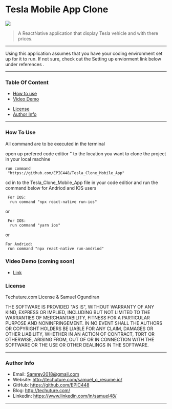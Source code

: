 # Tesla Mobile App Clone

![](https://media.giphy.com/media/xUOxeYatzejqwawi4w/giphy.gif)

>A ReactNative application that display Tesla vehicle and with there prices.
---
 Using this application assumes that you have your coding environment set up for it to run. If not sure, check out the Setting up enviorment link below under references .

---
### Table Of Content



- [How to use](#How-to-use)
- [Video Demo](#Video-Demo)
<!-- - [References](#References) -->
- [License](#License)
- [Author Info](#Author-Info)

---
### How To Use

 All command are to be executed in the terminal

open up prefered code editior
 " to the location you want to clone the project in your local machine  

 ```
 run command
  "https://github.com/EPIC448/Tesla_Clone_Mobile_App"
```
cd in to the Tesla_Clone_Mobile_App file in your code editior and run the command below for Andriod and IOS users

```
 For IOS:
  run command "npx react-native run-ios"
 ```
 or 
```
 For IOS:
  run command "yarn ios"
 ```
 or 

 ```
 For Andriod:
  run command "npx react-native run-andriod"
 ```

  ### Video Demo (coming soon)
- [Link]()


 ### License
Techuture.com License
&
Samuel Ogundiran

THE SOFTWARE IS PROVIDED "AS IS", WITHOUT WARRANTY OF ANY KIND, EXPRESS OR IMPLIED, INCLUDING BUT NOT LIMITED TO THE WARRANTIES OF MERCHANTABILITY, FITNESS FOR A PARTICULAR PURPOSE AND NONINFRINGEMENT. IN NO EVENT SHALL THE AUTHORS OR COPYRIGHT HOLDERS BE LIABLE FOR ANY CLAIM, DAMAGES OR OTHER LIABILITY, WHETHER IN AN ACTION OF CONTRACT, TORT OR OTHERWISE, ARISING FROM, OUT OF OR IN CONNECTION WITH THE SOFTWARE OR THE USE OR OTHER DEALINGS IN THE SOFTWARE.

---

### Author Info

- Email: Samrey2018@gmail.com
- Website: http://techuture.com/samuel_o_resume.io/
- GitHub:  https://github.com/EPIC448  
- Blog:      http://techuture.com/    
- Linkedin: https://www.linkedin.com/in/samuel48/ 
---
 